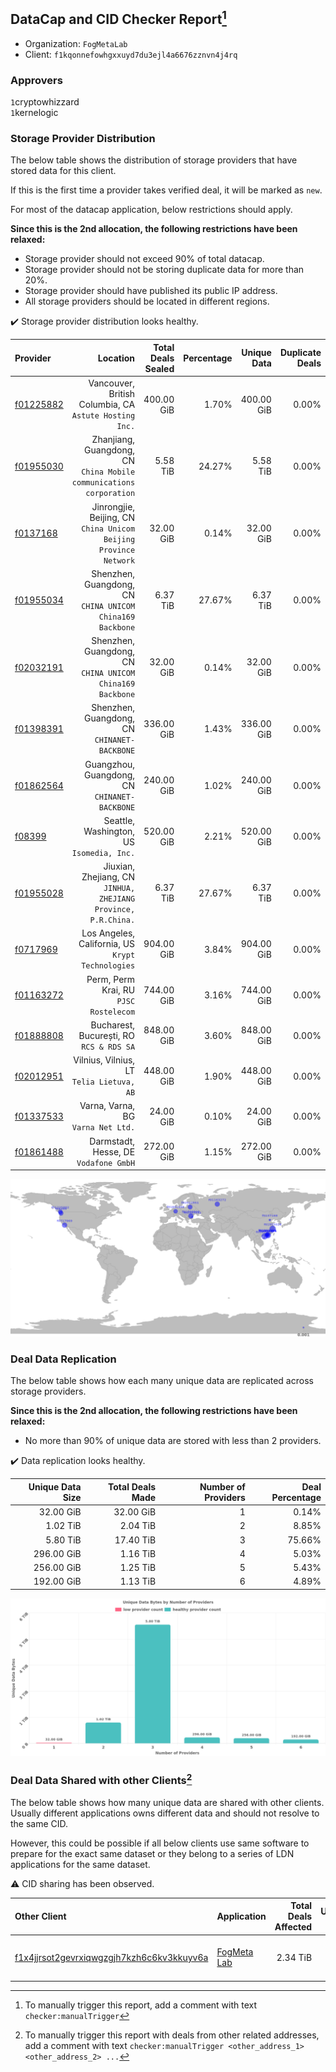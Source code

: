 ## DataCap and CID Checker Report[^1]
 - Organization: `FogMetaLab`
 - Client: `f1kqonnefowhgxxuyd7du3ejl4a6676zznvn4j4rq`
### Approvers
`1`cryptowhizzard<br/>`1`kernelogic

### Storage Provider Distribution
The below table shows the distribution of storage providers that have stored data for this client.

If this is the first time a provider takes verified deal, it will be marked as `new`.

For most of the datacap application, below restrictions should apply.

**Since this is the 2nd allocation, the following restrictions have been relaxed:**
 - Storage provider should not exceed 90% of total datacap.
 - Storage provider should not be storing duplicate data for more than 20%.
 - Storage provider should have published its public IP address.
 - All storage providers should be located in different regions.

✔️ Storage provider distribution looks healthy.

| Provider                                              |                                                               Location | Total Deals Sealed | Percentage | Unique Data | Duplicate Deals |
| :---------------------------------------------------- | ---------------------------------------------------------------------: | -----------------: | ---------: | ----------: | --------------: |
| [f01225882](https://filfox.info/en/address/f01225882) |              Vancouver, British Columbia, CA<br/>`Astute Hosting Inc.` |         400.00 GiB |      1.70% |  400.00 GiB |           0.00% |
| [f01955030](https://filfox.info/en/address/f01955030) | Zhanjiang, Guangdong, CN<br/>`China Mobile communications corporation` |           5.58 TiB |     24.27% |    5.58 TiB |           0.00% |
| [f0137168](https://filfox.info/en/address/f0137168)   |    Jinrongjie, Beijing, CN<br/>`China Unicom Beijing Province Network` |          32.00 GiB |      0.14% |   32.00 GiB |           0.00% |
| [f01955034](https://filfox.info/en/address/f01955034) |           Shenzhen, Guangdong, CN<br/>`CHINA UNICOM China169 Backbone` |           6.37 TiB |     27.67% |    6.37 TiB |           0.00% |
| [f02032191](https://filfox.info/en/address/f02032191) |           Shenzhen, Guangdong, CN<br/>`CHINA UNICOM China169 Backbone` |          32.00 GiB |      0.14% |   32.00 GiB |           0.00% |
| [f01398391](https://filfox.info/en/address/f01398391) |                        Shenzhen, Guangdong, CN<br/>`CHINANET-BACKBONE` |         336.00 GiB |      1.43% |  336.00 GiB |           0.00% |
| [f01862564](https://filfox.info/en/address/f01862564) |                       Guangzhou, Guangdong, CN<br/>`CHINANET-BACKBONE` |         240.00 GiB |      1.02% |  240.00 GiB |           0.00% |
| [f08399](https://filfox.info/en/address/f08399)       |                           Seattle, Washington, US<br/>`Isomedia, Inc.` |         520.00 GiB |      2.21% |  520.00 GiB |           0.00% |
| [f01955028](https://filfox.info/en/address/f01955028) |      Jiuxian, Zhejiang, CN<br/>`JINHUA, ZHEJIANG Province, P.R.China.` |           6.37 TiB |     27.67% |    6.37 TiB |           0.00% |
| [f0717969](https://filfox.info/en/address/f0717969)   |                   Los Angeles, California, US<br/>`Krypt Technologies` |         904.00 GiB |      3.84% |  904.00 GiB |           0.00% |
| [f01163272](https://filfox.info/en/address/f01163272) |                              Perm, Perm Krai, RU<br/>`PJSC Rostelecom` |         744.00 GiB |      3.16% |  744.00 GiB |           0.00% |
| [f01888808](https://filfox.info/en/address/f01888808) |                            Bucharest, București, RO<br/>`RCS & RDS SA` |         848.00 GiB |      3.60% |  848.00 GiB |           0.00% |
| [f02012951](https://filfox.info/en/address/f02012951) |                           Vilnius, Vilnius, LT<br/>`Telia Lietuva, AB` |         448.00 GiB |      1.90% |  448.00 GiB |           0.00% |
| [f01337533](https://filfox.info/en/address/f01337533) |                                  Varna, Varna, BG<br/>`Varna Net Ltd.` |          24.00 GiB |      0.10% |   24.00 GiB |           0.00% |
| [f01861488](https://filfox.info/en/address/f01861488) |                               Darmstadt, Hesse, DE<br/>`Vodafone GmbH` |         272.00 GiB |      1.15% |  272.00 GiB |           0.00% |

<img src="https://raw.githubusercontent.com/data-preservation-programs/filplus-checker-assets/main/filecoin-project/filecoin-plus-large-datasets/issues/1598/1684420273029.png"/>

### Deal Data Replication
The below table shows how each many unique data are replicated across storage providers.


**Since this is the 2nd allocation, the following restrictions have been relaxed:**
- No more than 90% of unique data are stored with less than 2 providers.

✔️ Data replication looks healthy.

| Unique Data Size | Total Deals Made | Number of Providers | Deal Percentage |
| ---------------: | ---------------: | ------------------: | --------------: |
|        32.00 GiB |        32.00 GiB |                   1 |           0.14% |
|         1.02 TiB |         2.04 TiB |                   2 |           8.85% |
|         5.80 TiB |        17.40 TiB |                   3 |          75.66% |
|       296.00 GiB |         1.16 TiB |                   4 |           5.03% |
|       256.00 GiB |         1.25 TiB |                   5 |           5.43% |
|       192.00 GiB |         1.13 TiB |                   6 |           4.89% |

<img src="https://raw.githubusercontent.com/data-preservation-programs/filplus-checker-assets/main/filecoin-project/filecoin-plus-large-datasets/issues/1598/1684420273655.png"/>

### Deal Data Shared with other Clients[^3]
The below table shows how many unique data are shared with other clients.
Usually different applications owns different data and should not resolve to the same CID.

However, this could be possible if all below clients use same software to prepare for the exact same dataset or they belong to a series of LDN applications for the same dataset.

⚠️ CID sharing has been observed.

| Other Client                                                                                                          | Application                                                                                 | Total Deals Affected | Unique CIDs | Approvers                                                          |
| :-------------------------------------------------------------------------------------------------------------------- | :------------------------------------------------------------------------------------------ | -------------------: | ----------: | :----------------------------------------------------------------- |
| [f1x4jjrsot2gevrxiqwgzgjh7kzh6c6kv3kkuyv6a](https://filfox.info/en/address/f1x4jjrsot2gevrxiqwgzgjh7kzh6c6kv3kkuyv6a) | [FogMeta Lab](https://github.com/filecoin-project/filecoin-plus-large-datasets/issues/1137) |             2.34 TiB |          61 | `1`flyworker<br/>`1`GaryGJG<br/>`1`liyunzhi-666<br/>`1`newwebgroup |

[^1]: To manually trigger this report, add a comment with text `checker:manualTrigger`

[^2]: Deals from those addresses are combined into this report as they are specified with `checker:manualTrigger`

[^3]: To manually trigger this report with deals from other related addresses, add a comment with text `checker:manualTrigger <other_address_1> <other_address_2> ...`
